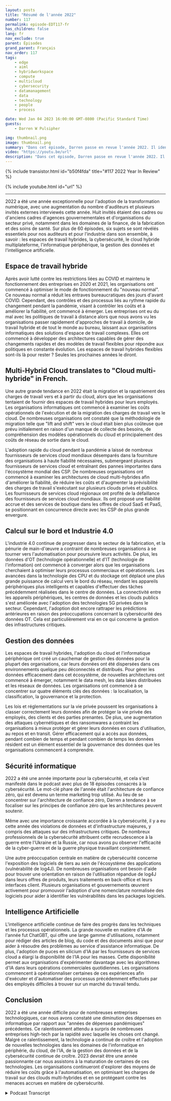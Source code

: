 ```yaml
---
layout: posts
title: "Résumé de l'année 2022"
number: 117
permalink: episode-EDT117-fr
has_children: false
lang: fr
nav_exclude: true
parent: Épisodes
grand_parent: Français
nav_order: 117
tags:
    - edge
    - aiml
    - hybridworkspace
    - compute
    - multicloud
    - cybersecurity
    - datamanagement
    - data
    - technology
    - people
    - process

date: Wed Jan 04 2023 16:00:00 GMT-0800 (Pacific Standard Time)
guests:
    - Darren W Pulsipher

img: thumbnail.png
image: thumbnail.png
summary: "Dans cet épisode, Darren passe en revue l'année 2022. Il identifie les sujets les plus discutés sur le podcast en 2022, notamment la gestion des données, l'intelligence artificielle, la cybersécurité, l'informatique en périphérie et les espaces de travail hybrides."
video: "https://youtu.be/url"
description: "Dans cet épisode, Darren passe en revue l'année 2022. Il identifie les sujets les plus discutés sur le podcast en 2022, notamment la gestion des données, l'intelligence artificielle, la cybersécurité, l'informatique en périphérie et les espaces de travail hybrides."
---
```


<div>
{% include transistor.html id="b50f4fda" title="#117 2022 Year In Review" %}

{% include youtube.html id="url" %}
</div>

---

2022 a été une année exceptionnelle pour l'adoption de la transformation numérique, avec une augmentation du nombre d'auditeurs et plusieurs invités externes interviewés cette année. Huit invités étaient des cadres ou d'anciens cadres d'agences gouvernementales et d'organisations du secteur privé, notamment dans les domaines de la finance, de la fabrication et des soins de santé. Sur plus de 60 épisodes, six sujets se sont révélés essentiels pour nos auditeurs et pour l'industrie dans son ensemble, à savoir : les espaces de travail hybrides, la cybersécurité, le cloud hybride multiplateforme, l'informatique périphérique, la gestion des données et l'intelligence artificielle.

## Espace de travail hybride

Après avoir lutté contre les restrictions liées au COVID et maintenu le fonctionnement des entreprises en 2020 et 2021, les organisations ont commencé à optimiser le mode de fonctionnement du "nouveau normal". Ce nouveau normal a réduit les entraves bureaucratiques des jours d'avant COVID. Cependant, des contrôles et des processus liés au rythme rapide du changement pendant la pandémie, visant à contrôler les coûts et à améliorer la fiabilité, ont commencé à émerger. Les entreprises ont eu du mal avec les politiques de travail à distance alors que nous avons vu les organisations passer rapidement d'approches de travail à domicile, de travail hybride et de tout le monde au bureau, laissant aux organisations informatiques des solutions d'espace de travail complexes. Elles ont commencé à développer des architectures capables de gérer des changements rapides et des modèles de travail flexibles pour répondre aux politiques en constante évolution. Les espaces de travail hybrides flexibles sont-ils là pour rester ? Seules les prochaines années le diront.

## Multi-Hybrid Cloud translates to "Cloud multi-hybride" in French.

Une autre grande tendance en 2022 était la migration et la rapatriement des charges de travail vers et à partir du cloud, alors que les organisations tentaient de fournir des espaces de travail hybrides pour leurs employés. Les organisations informatiques ont commencé à examiner les coûts opérationnels de l'exécution et de la migration des charges de travail vers le cloud. De nombreuses organisations ont constaté que la méthodologie de migration telle que "lift and shift" vers le cloud était bien plus coûteuse que prévu initialement en raison d'un manque de collecte des besoins, de compréhension des modèles opérationnels du cloud et principalement des coûts de réseau de sortie dans le cloud.

L'adoption rapide du cloud pendant la pandémie a laissé de nombreux fournisseurs de services cloud mondiaux désemparés dans la fourniture des organisations à haute fiabilité nécessaires, submergeant plusieurs fournisseurs de services cloud et entraînant des pannes importantes dans l'écosystème mondial des CSP. De nombreuses organisations ont commencé à examiner les architectures de cloud multi-hybrides afin d'améliorer la fiabilité, de réduire les coûts et d'augmenter la prévisibilité des charges de travail s'exécutant sur plusieurs clouds privés et publics. Les fournisseurs de services cloud régionaux ont profité de la défaillance des fournisseurs de services cloud mondiaux. Ils ont proposé une fiabilité accrue et des services de boutique dans les offres de cloud SaaS et PaaS, se positionnant en concurrence directe avec les CSP de plus grande envergure.

## Calcul sur le bord et Industrie 4.0

L'industrie 4.0 continue de progresser dans le secteur de la fabrication, et la pénurie de main-d'œuvre a contraint de nombreuses organisations à se tourner vers l'automatisation pour poursuivre leurs activités. De plus, les données d'OT (technologie opérationnelle) et d'IT (technologie de l'information) ont commencé à converger alors que les organisations cherchaient à optimiser leurs processus commerciaux et opérationnels. Les avancées dans la technologie des CPU et du stockage ont déplacé une plus grande puissance de calcul vers le bord du réseau, rendant les appareils périphériques plus intelligents et capables d'effectuer des tâches précédemment réalisées dans le centre de données. La connectivité entre les appareils périphériques, les centres de données et les clouds publics s'est améliorée avec l'adoption des technologies 5G privées dans le secteur. Cependant, l'adoption doit encore rattraper les prédictions antérieures en raison des préoccupations concernant la cybersécurité des données OT. Cela est particulièrement vrai en ce qui concerne la gestion des infrastructures critiques.

## Gestion des données

Les espaces de travail hybrides, l'adoption du cloud et l'informatique périphérique ont créé un cauchemar de gestion des données pour la plupart des organisations, car leurs données ont été dispersées dans ces environnements quelque peu déconnectés et distribués. Pour gérer les données efficacement dans cet écosystème, de nouvelles architectures ont commencé à émerger, notamment le data mesh, les data lakes distribuées et les réseaux de données. Les organisations ont commencé à se concentrer sur quatre éléments clés des données : la localisation, la classification, la gouvernance et la protection.

Les lois et réglementations sur la vie privée poussent les organisations à classer correctement leurs données afin de protéger la vie privée des employés, des clients et des parties prenantes. De plus, une augmentation des attaques cybernétiques et des ransomwares a contraint les organisations à mieux protéger et gérer leurs données en cours d'utilisation, au repos et en transit. Gérer efficacement qui a accès aux données, pendant combien de temps et pendant combien de temps les données résident est un élément essentiel de la gouvernance des données que les organisations commencent à comprendre.

## Sécurité informatique

2022 a été une année importante pour la cybersécurité, et cela s'est manifesté dans le podcast avec plus de 18 épisodes consacrés à la cybersécurité. Le mot-clé phare de l'année était l'architecture de confiance zéro, qui est devenu un terme marketing trop utilisé. Au lieu de se concentrer sur l'architecture de confiance zéro, Darren a tendance à se focaliser sur les principes de confiance zéro que les architectures peuvent soutenir.

Même avec une importance croissante accordée à la cybersécurité, il y a eu cette année des violations de données et d'infrastructure majeures, y compris des attaques sur des infrastructures critiques. De nombreux professionnels de la cybersécurité attribuent cette recrudescence à la guerre entre l'Ukraine et la Russie, car nous avons pu observer l'efficacité de la cyber-guerre et de la guerre physique travaillant conjointement.

Une autre préoccupation centrale en matière de cybersécurité concerne l'exposition des logiciels de tiers au sein de l'écosystème des applications (vulnérabilité de log4J). De nombreuses organisations ont besoin d'aide pour trouver une orientation en raison de l'utilisation répandue de log4J dans leurs offres de produits, leurs traitements en back-office et leurs interfaces client. Plusieurs organisations et gouvernements œuvrent activement pour promouvoir l'adoption d'une nomenclature normalisée des logiciels pour aider à identifier les vulnérabilités dans les packages logiciels.

## Intelligence Artificielle

L'intelligence artificielle continue de faire des progrès dans les techniques et les processus opérationnels. La grande nouvelle en matière d'IA de l'année fut ChatGBT, qui offre une large gamme d'utilisations, notamment pour rédiger des articles de blog, du code et des documents ainsi que pour aider à résoudre des problèmes au service d'assistance informatique. De plus, l'adoption de puces en silicium d'IA par les fournisseurs de services cloud a élargi la disponibilité de l'IA pour les masses. Cette disponibilité permet aux organisations d'expérimenter davantage avec les algorithmes d'IA dans leurs opérations commerciales quotidiennes. Les organisations commencent à opérationnaliser certaines de ces expériences afin d'exécuter et d'automatiser des processus précédemment effectués par des employés difficiles à trouver sur un marché du travail tendu.

## Conclusion

2022 a été une année difficile pour de nombreuses entreprises technologiques, car nous avons constaté une diminution des dépenses en informatique par rapport aux "années de dépenses pandémiques" précédentes. Ce ralentissement attendu a surpris de nombreuses entreprises high-tech par la rapidité avec laquelle les choses ont changé. Malgré ce ralentissement, la technologie a continué de croître et l'adoption de nouvelles technologies dans les domaines de l'informatique en périphérie, du cloud, de l'IA, de la gestion des données et de la cybersécurité continue de croître. 2023 devrait être une année passionnante car nous assistons à la maturation de certaines de ces technologies. Les organisations continueront d'explorer des moyens de réduire les coûts grâce à l'automatisation, en optimisant les charges de travail sur des clouds multi-hybrides et en se protégeant contre les menaces accrues en matière de cybersécurité.



<details>
<summary> Podcast Transcript </summary>

<p></p>

</details>

